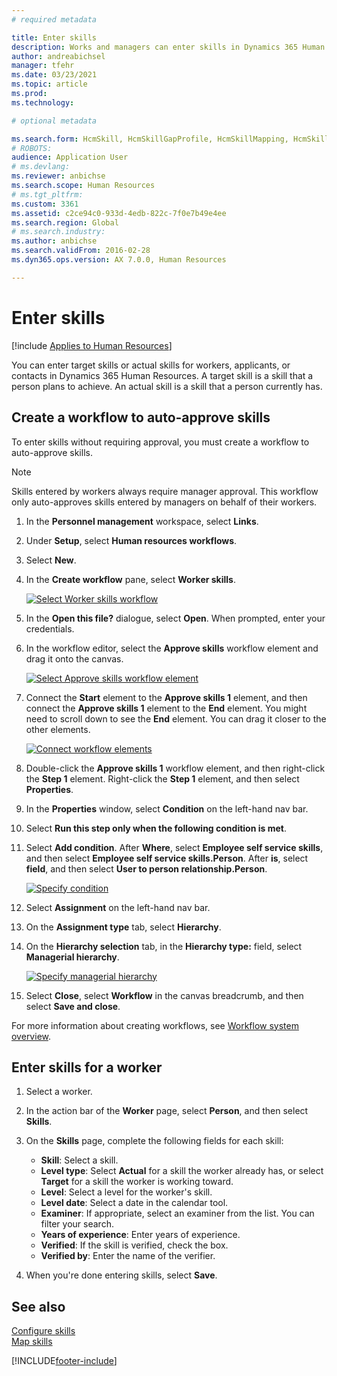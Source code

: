 ```yaml
---
# required metadata

title: Enter skills
description: Works and managers can enter skills in Dynamics 365 Human Resources.
author: andreabichsel
manager: tfehr
ms.date: 03/23/2021
ms.topic: article
ms.prod: 
ms.technology: 

# optional metadata

ms.search.form: HcmSkill, HcmSkillGapProfile, HcmSkillMapping, HcmSkillType, HcmEmployeeDevelopmentWorkspace
# ROBOTS: 
audience: Application User
# ms.devlang: 
ms.reviewer: anbichse
ms.search.scope: Human Resources
# ms.tgt_pltfrm: 
ms.custom: 3361
ms.assetid: c2ce94c0-933d-4edb-822c-7f0e7b49e4ee
ms.search.region: Global
# ms.search.industry: 
ms.author: anbichse
ms.search.validFrom: 2016-02-28
ms.dyn365.ops.version: AX 7.0.0, Human Resources

---
```


# Enter skills

[!include [Applies to Human Resources](../includes/applies-to-hr.md)]

You can enter target skills or actual skills for workers, applicants, or contacts in Dynamics 365 Human Resources. A target skill is a skill that a person plans to achieve. An actual skill is a skill that a person currently has.

## Create a workflow to auto-approve skills

To enter skills without requiring approval, you must create a workflow to auto-approve skills.

> [!NOTE]
> Skills entered by workers always require manager approval. This workflow only auto-approves skills entered by managers on behalf of their workers.

1. In the **Personnel management** workspace, select **Links**.

2. Under **Setup**, select **Human resources workflows**.

3. Select **New**.

4. In the **Create workflow** pane, select **Worker skills**.

   [![Select Worker skills workflow](media/hr-develop-skills-new-workflow.png)](media/hr-develop-skills-new-workflow.png)

5. In the **Open this file?** dialogue, select **Open**. When prompted, enter your credentials.

6. In the workflow editor, select the **Approve skills** workflow element and drag it onto the canvas.

   [![Select Approve skills workflow element](media/hr-develop-skills-element.png)](media/hr-develop-skills-element.png)

7. Connect the **Start** element to the **Approve skills 1** element, and then connect the **Approve skills 1** element to the **End** element. You might need to scroll down to see the **End** element. You can drag it closer to the other elements.

   [![Connect workflow elements](media/hr-develop-skills-connect-elements.png)](media/hr-develop-skills-connect-elements.png)

8. Double-click the **Approve skills 1** workflow element, and then right-click the **Step 1** element. Right-click the **Step 1** element, and then select **Properties**.

9. In the **Properties** window, select **Condition** on the left-hand nav bar.

10. Select **Run this step only when the following condition is met**.

11. Select **Add condition**. After **Where**, select **Employee self service skills**, and then select **Employee self service skills.Person**. After **is**, select **field**, and then select **User to person relationship.Person**.

    [![Specify condition](media/hr-develop-skills-condition.png)](media/hr-develop-skills-condition.png)

12. Select **Assignment** on the left-hand nav bar.

13. On the **Assignment type** tab, select **Hierarchy**.

14. On the **Hierarchy selection** tab, in the **Hierarchy type:** field, select **Managerial hierarchy**.

    [![Specify managerial hierarchy](media/hr-develop-skills-hierarchy.png)](media/hr-develop-skills-hierarchy.png)

15. Select **Close**, select **Workflow** in the canvas breadcrumb, and then select **Save and close**.

For more information about creating workflows, see [Workflow system overview](../fin-ops-core/fin-ops/organization-administration/overview-workflow-system?toc=/dynamics365/human-resources/toc.json).

## Enter skills for a worker

1. Select a worker.

2. In the action bar of the **Worker** page, select **Person**, and then select **Skills**.

3. On the **Skills** page, complete the following fields for each skill:

   - **Skill**: Select a skill.
   - **Level type**: Select **Actual** for a skill the worker already has, or select **Target** for a skill the worker is working toward.
   - **Level**: Select a level for the worker's skill.
   - **Level date**: Select a date in the calendar tool.
   - **Examiner**: If appropriate, select an examiner from the list. You can filter your search.
   - **Years of experience**: Enter years of experience.
   - **Verified**: If the skill is verified, check the box.
   - **Verified by**: Enter the name of the verifier.

4. When you're done entering skills, select **Save**.

## See also

[Configure skills](hr-develop-skills.md)<br>
[Map skills](hr-develop-map-skills.md)

[!INCLUDE[footer-include](../includes/footer-banner.md)]